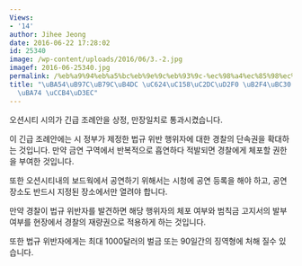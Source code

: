 ```yaml
---
Views:
- '14'
author: Jihee Jeong
date: 2016-06-22 17:28:02
id: 25340
image: /wp-content/uploads/2016/06/3.-2.jpg
imagef: 2016-06-25340.jpg
permalink: /%eb%a9%94%eb%a5%bc%eb%9e%9c%eb%93%9c-%ec%98%a4%ec%85%98%ec%8b%9c%ed%8b%b0-%eb%8b%b4%eb%b0%b0-%ed%94%bc%ec%9a%b0%eb%a9%b4-%ec%b2%b4%ed%8f%ac/
title: "\uBA54\uB97C\uB79C\uB4DC \uC624\uC158\uC2DC\uD2F0 \uB2F4\uBC30 \uD53C\uC6B0\
  \uBA74 \uCCB4\uD3EC"
---
```


오션시티 시의가 긴급 조례안을 상정, 만장일치로 통과시켰습니다.
  
이 긴급 조례안에는 시 정부가 제정한 법규 위반 행위자에 대한 경찰의 단속권을 확대하는 것입니다. 만약 금연 구역에서 반복적으로 흡연하다 적발되면 경찰에게 체포할 권한을 부여한 것입니다.
  
또한 오션시티내의 보드웍에서 공연하기 위해서는 시청에 공연 등록을 해야 하고, 공연 장소도 반드시 지정된 장소에서만 열려야 합니다.
  
만약 경찰이 법규 위반자를 발견하면 해당 행위자의 체포 여부와 범칙금 고지서의 발부 여부를 현장에서 경찰의 재량권으로 적용하게 하는 것입니다.
  
또한 법규 위반자에게는 최대 1000달러의 벌금 또는 90일간의 징역형에 처해 질수 있습니다.
